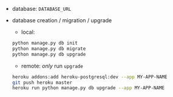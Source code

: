 - database: `DATABASE_URL`

- database creation / migration / upgrade
	- local: 

	```sh
	python manage.py db init
	python manage.py db migrate
	python manage.py db upgrade
	```

	- remote: *only* run `upgrade`

	```sh
	heroku addons:add heroku-postgresql:dev --app MY-APP-NAME
	git push heroku master
	heroku run python manage.py db upgrade --app MY-APP-NAME
	```
